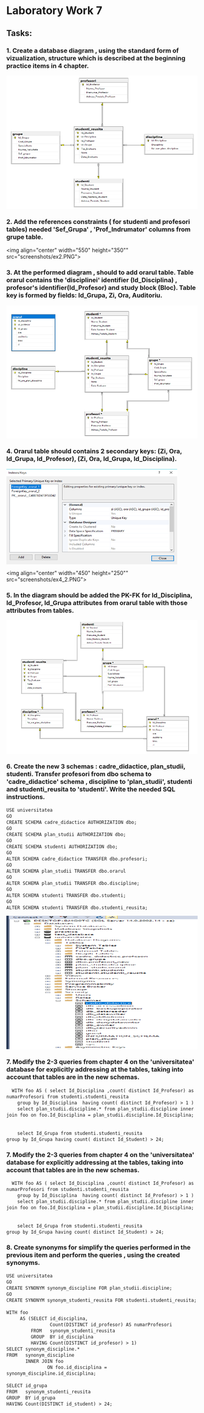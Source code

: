 # Laboratory Work 7

## Tasks:
### 1. Create a database diagram , using the standard form of vizualization, structure which is described at the beginning practice items in 4 chapter.

<img  align="center" width="550" height="350" src="screenshots/ex1.PNG">


### 2. Add the references constraints ( for studenti and profesori tables) needed 'Sef_Grupa' , 'Prof_Indrumator' columns from grupe table.

<img  align="center" width="550" height="350"" src="screenshots/ex2.PNG">

### 3. At the performed diagram , should to add **orarul** table. Table **orarul** contains the 'disciplinei' identifier (Id_Disciplina) , profesor's identifier(Id_Profesor) and study block (Bloc). Table key is formed by fields: Id_Grupa, Zi, Ora, Auditoriu.

<img  align="center" width="550" height="350" src="screenshots/ex3.PNG">



### 4. **Orarul** table should contains 2 secondary keys: (Zi, Ora, Id_Grupa, Id_Profesor), (Zi, Ora, Id_Grupa, Id_Disciplina).

<img  align="center" width="450" height="250" src="screenshots/ex4_1.PNG">

<img  align="center" width="450" height="250"" src="screenshots/ex4_2.PNG">


### 5. In the diagram should be added the PK-FK for Id_Disciplina, Id_Profesor, Id_Grupa attributes from **orarul** table with those attributes from tables.

<img  align="center" width="550" height="350" src="screenshots/ex5.PNG">

### 6. Create the new 3 schemas : cadre_didactice, plan_studii, studenti. Transfer profesori from dbo schema to 'cadre_didactice' schema , discipline to 'plan_studii', studenti and studenti_reusita to 'studenti'. Write the needed SQL instructions.

```
USE universitatea
GO
CREATE SCHEMA cadre_didactice AUTHORIZATION dbo;
GO
CREATE SCHEMA plan_studii AUTHORIZATION dbo;
GO
CREATE SCHEMA studenti AUTHORIZATION dbo;
GO
ALTER SCHEMA cadre_didactice TRANSFER dbo.profesori;
GO 
ALTER SCHEMA plan_studii TRANSFER dbo.orarul
GO
ALTER SCHEMA plan_studii TRANSFER dbo.discipline;
GO
ALTER SCHEMA studenti TRANSFER dbo.studenti;
GO
ALTER SCHEMA studenti TRANSFER dbo.studenti_reusita;
```



<img  align="center" width="550" height="350" src="screenshots/ex6.PNG">

### 7. Modify the 2-3 queries from chapter 4 on the 'universitatea' database for explicitly addressing at the tables, taking into account that tables are in the new schemas.


```
  WITH foo AS (	select Id_Disciplina ,count( distinct Id_Profesor) as numarProfesori from studenti.studenti_reusita
	group by Id_Disciplina  having count( distinct Id_Profesor) > 1 )
	select plan_studii.discipline.* from plan_studii.discipline inner join foo on foo.Id_Disciplina = plan_studii.discipline.Id_Disciplina;
	
	
	select Id_Grupa from studenti.studenti_reusita 
group by Id_Grupa having count( distinct Id_Student) > 24;
```





### 7. Modify the 2-3 queries from chapter 4 on the 'universitatea' database for explicitly addressing at the tables, taking into account that tables are in the new schemas.


```
  WITH foo AS (	select Id_Disciplina ,count( distinct Id_Profesor) as numarProfesori from studenti.studenti_reusita
	group by Id_Disciplina  having count( distinct Id_Profesor) > 1 )
	select plan_studii.discipline.* from plan_studii.discipline inner join foo on foo.Id_Disciplina = plan_studii.discipline.Id_Disciplina;
	
	
	select Id_Grupa from studenti.studenti_reusita 
group by Id_Grupa having count( distinct Id_Student) > 24;
```

### 8. Create synonyms for simplify the queries performed in the previous item and perform the queries , using the created synonyms.

```
USE universitatea
GO
CREATE SYNONYM synonym_discipline FOR plan_studii.discipline;
GO
CREATE SYNONYM synonym_studenti_reusita FOR studenti.studenti_reusita;

WITH foo 
     AS (SELECT id_disciplina, 
                Count(DISTINCT id_profesor) AS numarProfesori 
         FROM   synonym_studenti_reusita 
         GROUP  BY id_disciplina 
         HAVING Count(DISTINCT id_profesor) > 1) 
SELECT synonym_discipline.* 
FROM   synonym_discipline 
       INNER JOIN foo 
               ON foo.id_disciplina = synonym_discipline.id_disciplina; 

SELECT id_grupa 
FROM   synonym_studenti_reusita 
GROUP  BY id_grupa 
HAVING Count(DISTINCT id_student) > 24; 
```
